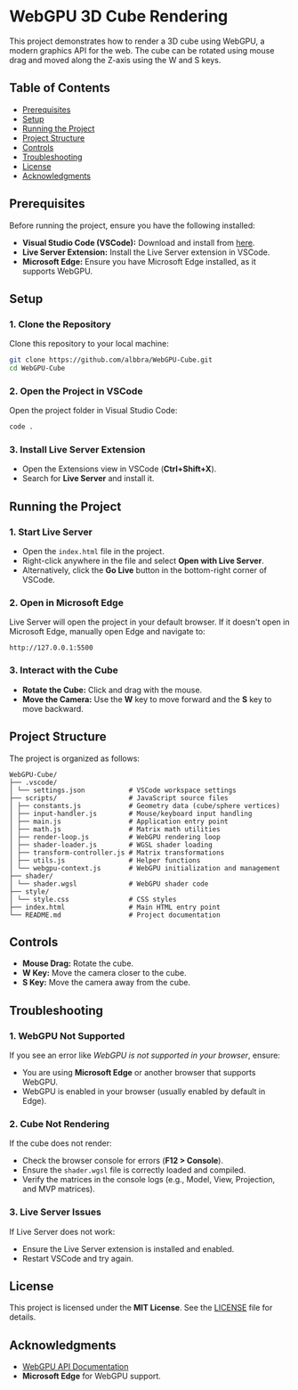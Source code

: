 # WebGPU 3D Cube Rendering

This project demonstrates how to render a 3D cube using WebGPU, a modern graphics API for the web. The cube can be rotated using mouse drag and moved along the Z-axis using the W and S keys.

## Table of Contents

- [Prerequisites](#prerequisites)
- [Setup](#setup)
- [Running the Project](#running-the-project)
- [Project Structure](#project-structure)
- [Controls](#controls)
- [Troubleshooting](#troubleshooting)
- [License](#license)
- [Acknowledgments](#acknowledgments)

## Prerequisites

Before running the project, ensure you have the following installed:

- **Visual Studio Code (VSCode):** Download and install from [here](https://code.visualstudio.com/).
- **Live Server Extension:** Install the Live Server extension in VSCode.
- **Microsoft Edge:** Ensure you have Microsoft Edge installed, as it supports WebGPU.

## Setup

### 1. Clone the Repository

Clone this repository to your local machine:

```bash
git clone https://github.com/albbra/WebGPU-Cube.git
cd WebGPU-Cube
```

### 2. Open the Project in VSCode

Open the project folder in Visual Studio Code:

```bash
code .
```

### 3. Install Live Server Extension

- Open the Extensions view in VSCode (**Ctrl+Shift+X**).
- Search for **Live Server** and install it.

## Running the Project

### 1. Start Live Server

- Open the `index.html` file in the project.
- Right-click anywhere in the file and select **Open with Live Server**.
- Alternatively, click the **Go Live** button in the bottom-right corner of VSCode.

### 2. Open in Microsoft Edge

Live Server will open the project in your default browser. If it doesn't open in Microsoft Edge, manually open Edge and navigate to:

```
http://127.0.0.1:5500
```

### 3. Interact with the Cube

- **Rotate the Cube:** Click and drag with the mouse.
- **Move the Camera:** Use the **W** key to move forward and the **S** key to move backward.

## Project Structure

The project is organized as follows:

```
WebGPU-Cube/
├── .vscode/
│ └── settings.json           # VSCode workspace settings
├── scripts/                  # JavaScript source files
│ ├── constants.js            # Geometry data (cube/sphere vertices)
│ ├── input-handler.js        # Mouse/keyboard input handling
│ ├── main.js                 # Application entry point
│ ├── math.js                 # Matrix math utilities
│ ├── render-loop.js          # WebGPU rendering loop
│ ├── shader-loader.js        # WGSL shader loading
│ ├── transform-controller.js # Matrix transformations
│ ├── utils.js                # Helper functions
│ └── webgpu-context.js       # WebGPU initialization and management
├── shader/
│ └── shader.wgsl             # WebGPU shader code
├── style/
│ └── style.css               # CSS styles
├── index.html                # Main HTML entry point
└── README.md                 # Project documentation
```

## Controls

- **Mouse Drag:** Rotate the cube.
- **W Key:** Move the camera closer to the cube.
- **S Key:** Move the camera away from the cube.

## Troubleshooting

### 1. WebGPU Not Supported

If you see an error like *WebGPU is not supported in your browser*, ensure:

- You are using **Microsoft Edge** or another browser that supports WebGPU.
- WebGPU is enabled in your browser (usually enabled by default in Edge).

### 2. Cube Not Rendering

If the cube does not render:

- Check the browser console for errors (**F12 > Console**).
- Ensure the `shader.wgsl` file is correctly loaded and compiled.
- Verify the matrices in the console logs (e.g., Model, View, Projection, and MVP matrices).

### 3. Live Server Issues

If Live Server does not work:

- Ensure the Live Server extension is installed and enabled.
- Restart VSCode and try again.

## License

This project is licensed under the **MIT License**. See the [LICENSE](LICENSE) file for details.

## Acknowledgments

- [WebGPU API Documentation](https://gpuweb.github.io/gpuweb/)
- **Microsoft Edge** for WebGPU support.
